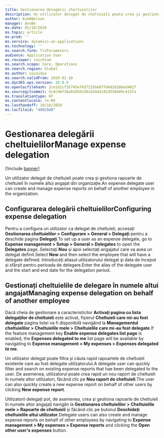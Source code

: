 ```yaml
---
title: Gestionarea delegării cheltuielilor
description: Un utilizator delegat de cheltuieli poate crea și gestiona rapoarte de cheltuieli în numele altui angajat din organizație.
author: KimANelson
manager: AnnBe
ms.date: 01/10/2020
ms.topic: article
ms.prod: ''
ms.service: dynamics-ax-applications
ms.technology: ''
ms.search.form: TrvParameters
audience: Application User
ms.reviewer: roschlom
ms.search.scope: Core, Operations
ms.search.region: Global
ms.author: suvaidya
ms.search.validFrom: 2020-01-10
ms.dyn365.ops.version: 10.0.9
ms.openlocfilehash: 2ce1d1cf35745ef4372258e07fd4d2b108ed4827
ms.sourcegitcommit: 5c4c9bf3ba018562d6cb3443c01d550489c415fa
ms.translationtype: HT
ms.contentlocale: ro-RO
ms.lasthandoff: 10/16/2020
ms.locfileid: "4082948"
---
```

# <a name="manage-expense-delegation"></a><span data-ttu-id="f1247-103">Gestionarea delegării cheltuielilor</span><span class="sxs-lookup"><span data-stu-id="f1247-103">Manage expense delegation</span></span>

[!include [banner](../includes/banner.md)]

<span data-ttu-id="f1247-104">Un utilizator delegat de cheltuieli poate crea și gestiona rapoarte de cheltuieli în numele altui angajat din organizație.</span><span class="sxs-lookup"><span data-stu-id="f1247-104">An expense delegate user can create and manage expense reports on behalf of another employee in the organization.</span></span>

## <a name="configuring-expense-delegation"></a><span data-ttu-id="f1247-105">Configurarea delegării cheltuielilor</span><span class="sxs-lookup"><span data-stu-id="f1247-105">Configuring expense delegation</span></span>

<span data-ttu-id="f1247-106">Pentru a configura un utilizator ca delegat de cheltuieli, accesați **Gestionarea cheltuielilor > Configurare > General > Delegați** pentru a deschide pagina **Delegați**.</span><span class="sxs-lookup"><span data-stu-id="f1247-106">To set up a user as an expense delegate, go to **Expense management > Setup > General > Delegates** to open the **Delegates** page.</span></span> <span data-ttu-id="f1247-107">Selectați **Nou** și apoi selectați angajatul care va avea un delegat definit.</span><span class="sxs-lookup"><span data-stu-id="f1247-107">Select **New** and then select the employee that will have a delegate defined.</span></span> <span data-ttu-id="f1247-108">Introduceți aliasul utilizatorului delegat și data de început și sfârșit pentru perioada de delegare.</span><span class="sxs-lookup"><span data-stu-id="f1247-108">Enter the alias of the delegate user and the start and end date for the delegation period.</span></span>

## <a name="managing-expense-delegation-on-behalf-of-another-employee"></a><span data-ttu-id="f1247-109">Gestionați cheltuielile de delegare în numele altui angajat</span><span class="sxs-lookup"><span data-stu-id="f1247-109">Managing expense delegation on behalf of another employee</span></span>

<span data-ttu-id="f1247-110">Dacă cheia de gestionare a caracteristicilor **Activați pagina cu lista delegaților de cheltuieli** este activat, fișierul **Cheltuieli care mi-au fost delegate** pagina listei va fi disponibilă navigând la **Managementul cheltuielilor > Cheltuielile mele > Cheltuielile care mi-au fost delegate**.</span><span class="sxs-lookup"><span data-stu-id="f1247-110">If the feature management key **Enable expense delegates list page** is enabled, the **Expenses delegated to me** list page will be available by navigating to **Expense management > My expenses > Expenses delegated to me**.</span></span>

<span data-ttu-id="f1247-111">Un utilizator delegat poate filtra și căuta rapid rapoartele de cheltuieli existente care au fost delegate utilizatorului.</span><span class="sxs-lookup"><span data-stu-id="f1247-111">A delegate user can quickly filter and search on existing expense reports that hae been delegated to the user.</span></span> <span data-ttu-id="f1247-112">De asemenea, utilizatorul poate crea rapid un nou raport de cheltuieli în numele altor utilizatori, făcând clic pe **Nou raport de cheltuieli**.</span><span class="sxs-lookup"><span data-stu-id="f1247-112">The user can also quickly create a new expense report on behalf of other users by clicking **New expense report**.</span></span>

<span data-ttu-id="f1247-113">Utilizatorii delegați pot, de asemenea, crea și gestiona rapoarte de cheltuieli în numele altor angajați navigân la **Gestionarea cheltuielilor > Cheltuielile mele > Rapoarte de cheltuieli** și făcând clic pe butonul **Deschideți cheltuielile altui utilizator**.</span><span class="sxs-lookup"><span data-stu-id="f1247-113">Delegate users can also create and manage expense reports on behalf of other employees by navigating to **Expense management > My expenses > Expense reports** and clicking the **Open other user's expenses** button.</span></span>
